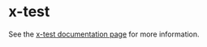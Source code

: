 x-test
================

See the [x-test documentation page](http://.../x-test) for more information.
